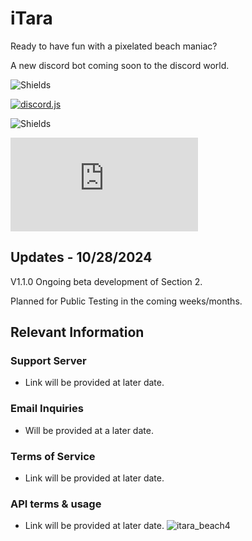 # iTara
Ready to have fun with a pixelated beach maniac?

A new discord bot coming soon to the discord world.

![Shields](https://img.shields.io/badge/itara-pixel_mania-pink)

[![discord.js](https://img.shields.io/badge/Discord%20API%20%3C3-7289da)](https://discord.com/api)

![Shields](https://img.shields.io/badge/made_with-javascript-yellow?logo=javascript)

[![discord.js](https://img.shields.io/npm/v/discord.js)](https://www.npmjs.com/package/discord.js)
## Updates - 10/28/2024
V1.1.0
Ongoing beta development of Section 2.

Planned for Public Testing in the coming weeks/months.

## Relevant Information
### Support Server
- Link will be provided at later date.
### Email Inquiries
- Will be provided at a later date.
### Terms of Service
- Link will be provided at later date.
### API terms & usage
- Link will be provided at later date.
![itara_beach4](https://github.com/user-attachments/assets/f0746303-cd53-4cdb-af83-824fc815b420)
